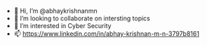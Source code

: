 -  👋 Hi, I’m @abhaykrishnanmn
- 👀 I’m looking to collaborate on intersting topics
- 💞️ I’m interested in Cyber Security  
- 📫 https://www.linkedin.com/in/abhay-krishnan-m-n-3797b8161

<!---
abhaykrishnanmn/abhaykrishnanmn is a ✨ special ✨ repository because its `README.md` (this file) appears on your GitHub profile.
You can click the Preview link to take a look at your changes.
--->
